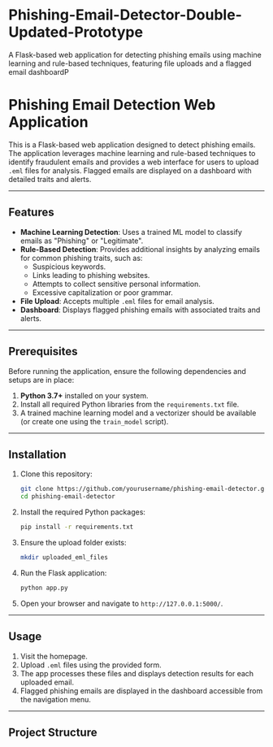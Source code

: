 # Phishing-Email-Detector-Double-Updated-Prototype
A Flask-based web application for detecting phishing emails using machine learning and rule-based techniques, featuring file uploads and a flagged email dashboardP

# Phishing Email Detection Web Application

This is a Flask-based web application designed to detect phishing emails. The application leverages machine learning and rule-based techniques to identify fraudulent emails and provides a web interface for users to upload `.eml` files for analysis. Flagged emails are displayed on a dashboard with detailed traits and alerts.

---

## Features

- **Machine Learning Detection**: Uses a trained ML model to classify emails as "Phishing" or "Legitimate".
- **Rule-Based Detection**: Provides additional insights by analyzing emails for common phishing traits, such as:
  - Suspicious keywords.
  - Links leading to phishing websites.
  - Attempts to collect sensitive personal information.
  - Excessive capitalization or poor grammar.
- **File Upload**: Accepts multiple `.eml` files for email analysis.
- **Dashboard**: Displays flagged phishing emails with associated traits and alerts.

---

## Prerequisites

Before running the application, ensure the following dependencies and setups are in place:

1. **Python 3.7+** installed on your system.
2. Install all required Python libraries from the `requirements.txt` file.
3. A trained machine learning model and a vectorizer should be available (or create one using the `train_model` script). 

---

## Installation

1. Clone this repository:

   ```bash
   git clone https://github.com/yourusername/phishing-email-detector.git
   cd phishing-email-detector
   ```

2. Install the required Python packages:

   ```bash
   pip install -r requirements.txt
   ```

3. Ensure the upload folder exists:

   ```bash
   mkdir uploaded_eml_files
   ```

4. Run the Flask application:

   ```bash
   python app.py
   ```

5. Open your browser and navigate to `http://127.0.0.1:5000/`.

---

## Usage

1. Visit the homepage.
2. Upload `.eml` files using the provided form.
3. The app processes these files and displays detection results for each uploaded email.
4. Flagged phishing emails are displayed in the dashboard accessible from the navigation menu.

---

## Project Structure
